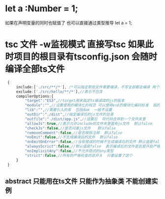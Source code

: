# let a :Number = 1;
 如果在声明变量的同时也赋值了  也可以直接通过类型推导 let a = 1;
# tsc 文件 -w监视模式  直接写tsc 如果此时项目的根目录有tsconfig.json 会随时编译全部ts文件
```typescript
 {
     include:['./src/**/*'], /*可以指定那些文件需要编译，不写全部都会编译 两个*表示任意目录 *表示任意文件 */ 
     exclude:['./src/hello/**/*'],//表示不包含
     compilerOptions:{
         "target":"ES3",//target用来指定ts编译成的js的版本
         "module":"",//设置使用的模块化的规范 可以使用es6的模块化编码标准  指的是编译过后的文件的版本
         "lib":"",//需要引入的库  包括dom  一般不设置
         "outDir":"./dist",//指定编译后的js文件的目录
         "outfile":"./dist/app.js",//设置后  将代码合并到一个文件夹里
         "allowJs":true,//表示允许include的文件夹里面有js文件  默认false
         "checkJs":false,//是否间差js文件   默认false
         "removeComment":false,//是否移除注释  默认false
         "noEmit":false,//不生成编译后的文件  默认false
         "onEmitOnError":false,//当有错误的时候不生成编译后的文件 默认值是false
         "alwaysScrict":false,//默认值是false  表示编译后的文件是否是开启严格模式
         "noImplicitAny":false,//不允许隐式的any类型
         "strict":false,//所有的严格检查的总开关  只要设置了这个
     }
 }
``` 
## abstract 只能用在ts文件  只能作为抽象类  不能创建实例